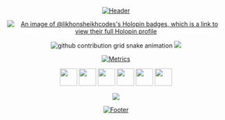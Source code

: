 <div align="center">

[![Header](https://capsule-render.vercel.app/api?type=venom&color=gradient&customColorList=2,12,25,27&height=200&animation=twinkling&section=header)](https://github.com/likhonsheikhcodes)


[![An image of @likhonsheikhcodes's Holopin badges, which is a link to view their full Holopin profile](https://holopin.me/likhonsheikhcodes)](https://holopin.io/@likhonsheikhcodes)

<picture>
  <source media="(prefers-color-scheme: dark)" srcset="https://raw.githubusercontent.com/likhonsheikhcodes/likhonsheikhcodes/output/github-contribution-grid-snake-dark.svg">
  <source media="(prefers-color-scheme: light)" srcset="https://raw.githubusercontent.com/likhonsheikhcodes/likhonsheikhcodes/output/github-contribution-grid-snake.svg">
  <img alt="github contribution grid snake animation" src="https://raw.githubusercontent.com/likhonsheikhcodes/likhonsheikhcodes/output/github-contribution-grid-snake.svg">
</picture>

<img src="https://github-readme-activity-graph.vercel.app/graph?username=likhonsheikhcodes&custom_title=&hide_border=true&theme=github-compact&bg_color=00000000&line=1a237e&point=1a237e&area=true" />

[![Metrics](https://metrics.lecoq.io/likhonsheikhcodes?template=classic&base.header=0&base.activity=0&base.community=0&base.repositories=0&base.metadata=0&achievements=1&notable=1&achievements.threshold=C&achievements.secrets=true&achievements.display=detailed&achievements.limit=0&notable.from=organization&notable.repositories=false&notable.indepth=false&notable.types=commit&config.timezone=Asia%2FDhaka)](https://github.com/likhonsheikhcodes)

<a href="https://likhonsheikh.com"><img height="40" src="https://skillicons.dev/icons?i=html" /></a>
<a href="https://linkedin.com/in/likhonsheikhcodes"><img height="40" src="https://skillicons.dev/icons?i=linkedin" /></a>
<a href="https://twitter.com/likhoncodes"><img height="40" src="https://skillicons.dev/icons?i=twitter" /></a>
<a href="https://instagram.com/likhonsheikhcodes"><img height="40" src="https://skillicons.dev/icons?i=instagram" /></a>
<a href="https://discord.gg/likhonsheikhcodes"><img height="40" src="https://skillicons.dev/icons?i=discord" /></a>
<a href="https://codepen.io/likhonsheikhcodes"><img height="40" src="https://skillicons.dev/icons?i=codepen" /></a>

<img src="https://skillicons.dev/icons?i=react,next,ts,nodejs,express,mongodb,postgres,redis,docker,kubernetes,git,aws&perline=6" />

[![Footer](https://capsule-render.vercel.app/api?type=venom&color=gradient&customColorList=2,12,25,27&height=100&section=footer)](https://github.com/likhonsheikhcodes)

</div>
